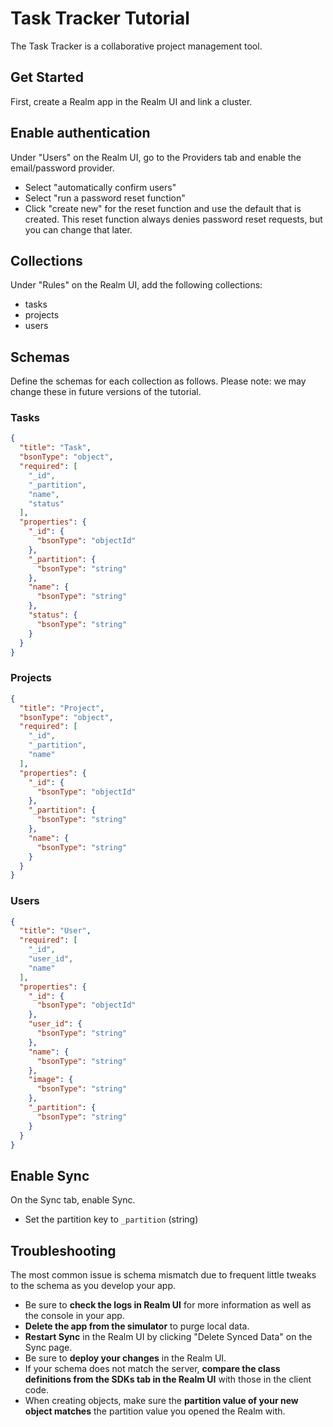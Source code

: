 # Task Tracker Tutorial

The Task Tracker is a collaborative project management tool.

## Get Started

First, create a Realm app in the Realm UI and link a cluster.

## Enable authentication

Under "Users" on the Realm UI, go to the Providers tab and enable the email/password provider.

- Select "automatically confirm users"
- Select "run a password reset function"
- Click "create new" for the reset function and use the default that is created. This reset function always denies password reset requests, but you can change that later.

## Collections

Under "Rules" on the Realm UI, add the following collections:
- tasks
- projects
- users

## Schemas

Define the schemas for each collection as follows. Please note: we may change these in future versions of the tutorial.

### Tasks

```json
{
  "title": "Task",
  "bsonType": "object",
  "required": [
    "_id",
    "_partition",
    "name",
    "status"
  ],
  "properties": {
    "_id": {
      "bsonType": "objectId"
    },
    "_partition": {
      "bsonType": "string"
    },
    "name": {
      "bsonType": "string"
    },
    "status": {
      "bsonType": "string"
    }
  }
}
```

### Projects

```json
{
  "title": "Project",
  "bsonType": "object",
  "required": [
    "_id",
    "_partition",
    "name"
  ],
  "properties": {
    "_id": {
      "bsonType": "objectId"
    },
    "_partition": {
      "bsonType": "string"
    },
    "name": {
      "bsonType": "string"
    }
  }
}
```

### Users

```json
{
  "title": "User",
  "required": [
    "_id",
    "user_id",
    "name"
  ],
  "properties": {
    "_id": {
      "bsonType": "objectId"
    },
    "user_id": {
      "bsonType": "string"
    },
    "name": {
      "bsonType": "string"
    },
    "image": {
      "bsonType": "string"
    },
    "_partition": {
      "bsonType": "string"
    }
  }
}
```

## Enable Sync

On the Sync tab, enable Sync.

- Set the partition key to `_partition` (string)

## Troubleshooting

The most common issue is schema mismatch due to frequent little tweaks to the
schema as you develop your app.

- Be sure to **check the logs in Realm UI** for more information as well as the console in your app.
- **Delete the app from the simulator** to purge local data.
- **Restart Sync** in the Realm UI by clicking "Delete Synced Data" on the Sync page.
- Be sure to **deploy your changes** in the Realm UI.
- If your schema does not match the server, **compare the class definitions from the SDKs tab in the Realm UI** with those in the client code.
- When creating objects, make sure the **partition value of your new object matches** the partition value you opened the Realm with.
